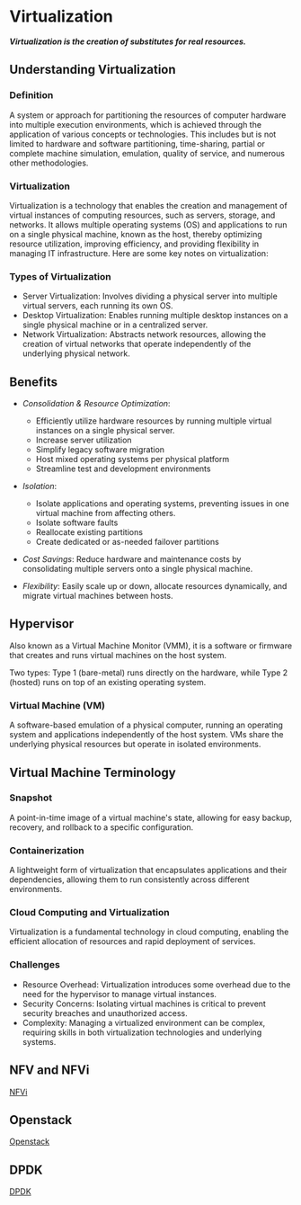 # Virtualization 
***Virtualization is the creation of substitutes for real resources.***

## Understanding Virtualization

### Definition

A system or approach for partitioning the resources of computer hardware into multiple execution environments, which is achieved through the application of various concepts or technologies. This includes but is not limited to hardware and software partitioning, time-sharing, partial or complete machine simulation, emulation, quality of service, and numerous other methodologies.


### Virtualization

Virtualization is a technology that enables the creation and management of virtual instances of computing resources, such as servers, storage, and networks. It allows multiple operating systems (OS) and applications to run on a single physical machine, known as the host, thereby optimizing resource utilization, improving efficiency, and providing flexibility in managing IT infrastructure. Here are some key notes on virtualization:


### Types of Virtualization

- Server Virtualization: Involves dividing a physical server into multiple virtual servers, each running its own OS.
- Desktop Virtualization: Enables running multiple desktop instances on a single physical machine or in a centralized server.
- Network Virtualization: Abstracts network resources, allowing the creation of virtual networks that operate independently of the underlying physical network.

## Benefits

- *Consolidation & Resource Optimization*:
  -  Efficiently utilize hardware resources by running multiple virtual instances on a single physical server.
  - Increase server utilization
  - Simplify legacy software migration
  - Host mixed operating systems per physical platform
  - Streamline test and development environments

- *Isolation*: 
  - Isolate applications and operating systems, preventing issues in one virtual machine from affecting others.
  - Isolate software faults
  - Reallocate existing partitions
  - Create dedicated or as-needed failover partitions

- *Cost Savings*: Reduce hardware and maintenance costs by consolidating multiple servers onto a single physical machine.

- *Flexibility*: Easily scale up or down, allocate resources dynamically, and migrate virtual machines between hosts.
 
## Hypervisor

Also known as a Virtual Machine Monitor (VMM), it is a software or firmware that creates and runs virtual machines on the host system.

Two types: Type 1 (bare-metal) runs directly on the hardware, while Type 2 (hosted) runs on top of an existing operating system.

### Virtual Machine (VM)
A software-based emulation of a physical computer, running an operating system and applications independently of the host system.
VMs share the underlying physical resources but operate in isolated environments.

## Virtual Machine Terminology

### Snapshot
A point-in-time image of a virtual machine's state, allowing for easy backup, recovery, and rollback to a specific configuration.

### Containerization
A lightweight form of virtualization that encapsulates applications and their dependencies, allowing them to run consistently across different environments.

### Cloud Computing and Virtualization
Virtualization is a fundamental technology in cloud computing, enabling the efficient allocation of resources and rapid deployment of services.

### Challenges

- Resource Overhead: Virtualization introduces some overhead due to the need for the hypervisor to manage virtual instances.
- Security Concerns: Isolating virtual machines is critical to prevent security breaches and unauthorized access.
- Complexity: Managing a virtualized environment can be complex, requiring skills in both virtualization technologies and underlying systems.



## NFV and NFVi

[NFVi](NFVI.md)


## Openstack

[Openstack](Openstack.md)

## DPDK

[DPDK](DPDK.md)